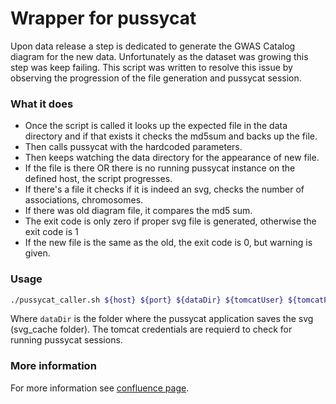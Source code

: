 # Wrapper for pussycat

Upon data release a step is dedicated to generate the GWAS Catalog diagram for the new data. Unfortunately as the dataset was growing this step was keep failing. This script was written to resolve this issue by observing the progression of the file generation and pussycat session.

### What it does

* Once the script is called it looks up the expected file in the data directory and if that exists it checks the md5sum and backs up the file.
* Then calls pussycat with the hardcoded parameters.
* Then keeps watching the data directory for the appearance of new file.
* If the file is there OR there is no running pussycat instance on the defined host, the script progresses.
* If there's a file it checks if it is indeed an svg, checks the number of associations, chromosomes.
* If there was old diagram file, it compares the md5 sum.
* The exit code is only zero if proper svg file is generated, otherwise the exit code is 1
* If the new file is the same as the old, the exit code is 0, but warning is given.

### Usage

```bash
./pussycat_caller.sh ${host} ${port} ${dataDir} ${tomcatUser} ${tomcatPasswd}
```
Where `dataDir` is the folder where the pussycat application saves the svg (svg_cache folder). The tomcat credentials are requierd to check for running pussycat sessions.


### More information

For more information see [confluence page](https://www.ebi.ac.uk/seqdb/confluence/display/GOCI/Diagram+generator).


